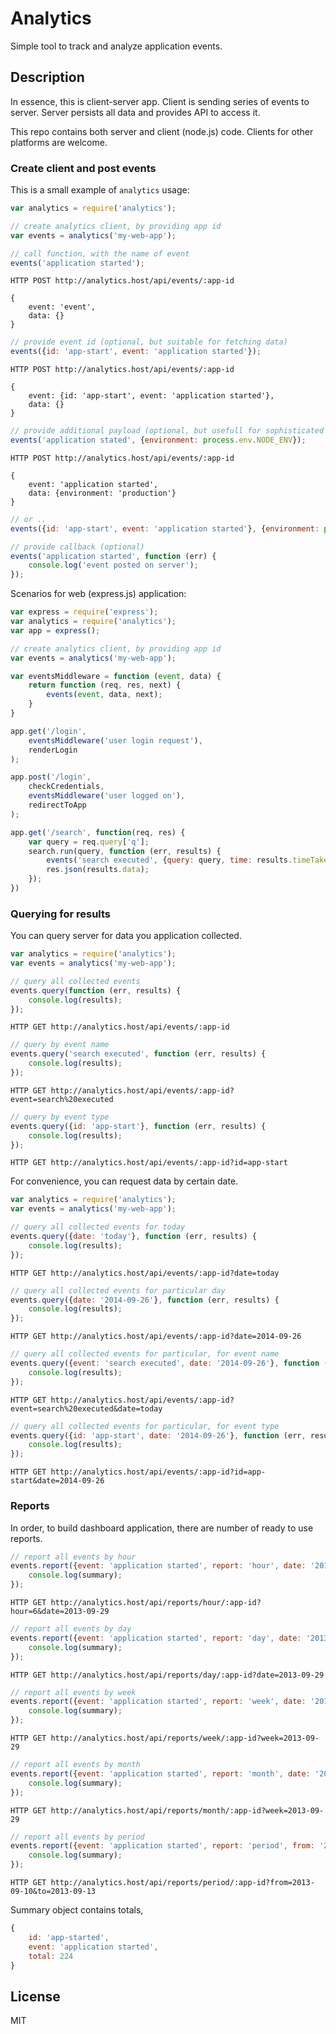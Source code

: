 # Analytics

Simple tool to track and analyze application events.

## Description

In essence, this is client-server app. Client is sending series of events to server. Server persists all data and provides API to access it.

This repo contains both server and client (node.js) code. Clients for other platforms are welcome.

### Create client and post events

This is a small example of `analytics` usage:

```js
var analytics = require('analytics');

// create analytics client, by providing app id
var events = analytics('my-web-app');

// call function, with the name of event
events('application started');
```

```plain
HTTP POST http://analytics.host/api/events/:app-id

{
	event: 'event',
	data: {}
}
```

```js
// provide event id (optional, but suitable for fetching data)
events({id: 'app-start', event: 'application started'});
```

```plain
HTTP POST http://analytics.host/api/events/:app-id

{
	event: {id: 'app-start', event: 'application started'},
	data: {}
}
```

```js
// provide additional payload (optional, but usefull for sophisticated analysis)
events('application stated', {environment: process.env.NODE_ENV});
```

```plain
HTTP POST http://analytics.host/api/events/:app-id

{
	event: 'application started',
	data: {environment: 'production'}
}
```

```js
// or ..
events({id: 'app-start', event: 'application started'}, {environment: process.env.NODE_ENV});

// provide callback (optional)
events('application started', function (err) {
	console.log('event posted on server');
});
```

Scenarios for web (express.js) application:

```js
var express = require('express');
var analytics = require('analytics');
var app = express();

// create analytics client, by providing app id
var events = analytics('my-web-app');

var eventsMiddleware = function (event, data) {
	return function (req, res, next) {
		events(event, data, next);
	}
}

app.get('/login',
	eventsMiddleware('user login request'),
	renderLogin
);

app.post('/login',
	checkCredentials,
	eventsMiddleware('user logged on'),
	redirectToApp
);

app.get('/search', function(req, res) {
	var query = req.query['q'];
	search.run(query, function (err, results) {
		events('search executed', {query: query, time: results.timeTakes});
		res.json(results.data);
	});
})
```

### Querying for results

You can query server for data you application collected.

```js
var analytics = require('analytics');
var events = analytics('my-web-app');

// query all collected events
events.query(function (err, results) {
	console.log(results);
});
```

```plain
HTTP GET http://analytics.host/api/events/:app-id
```

```js
// query by event name
events.query('search executed', function (err, results) {
	console.log(results);
});
```

```plain
HTTP GET http://analytics.host/api/events/:app-id?event=search%20executed
```

```js
// query by event type
events.query({id: 'app-start'}, function (err, results) {
	console.log(results);
});
```

```plain
HTTP GET http://analytics.host/api/events/:app-id?id=app-start
```

For convenience, you can request data by certain date.

```js
var analytics = require('analytics');
var events = analytics('my-web-app');

// query all collected events for today
events.query({date: 'today'}, function (err, results) {
	console.log(results);
});
```

```plain
HTTP GET http://analytics.host/api/events/:app-id?date=today
```

```js
// query all collected events for particular day
events.query({date: '2014-09-26'}, function (err, results) {
	console.log(results);
});
```

```plain
HTTP GET http://analytics.host/api/events/:app-id?date=2014-09-26
```

```js
// query all collected events for particular, for event name
events.query({event: 'search executed', date: '2014-09-26'}, function (err, results) {
	console.log(results);
});
```

```plain
HTTP GET http://analytics.host/api/events/:app-id?event=search%20executed&date=today
```

```js
// query all collected events for particular, for event type
events.query({id: 'app-start', date: '2014-09-26'}, function (err, results) {
	console.log(results);
});
```

```plain
HTTP GET http://analytics.host/api/events/:app-id?id=app-start&date=2014-09-26
```

### Reports

In order, to build dashboard application, there are number of ready to use reports.

```js
// report all events by hour
events.report({event: 'application started', report: 'hour', date: '2013-09-29', hour: 6}, function (err, summary) {
	console.log(summary);
});
```

```plain
HTTP GET http://analytics.host/api/reports/hour/:app-id?hour=6&date=2013-09-29
```

```js
// report all events by day
events.report({event: 'application started', report: 'day', date: '2013-09-29'}, function (err, summary) {
	console.log(summary);
});
```

```plain
HTTP GET http://analytics.host/api/reports/day/:app-id?date=2013-09-29
```

```js
// report all events by week
events.report({event: 'application started', report: 'week', date: '2013-09-29'}, function (err, summary) {
	console.log(summary);
});
```

```plain
HTTP GET http://analytics.host/api/reports/week/:app-id?week=2013-09-29
```

```js
// report all events by month
events.report({event: 'application started', report: 'month', date: '2013-09-29'}, function (err, summary) {
	console.log(summary);
});
```

```plain
HTTP GET http://analytics.host/api/reports/month/:app-id?week=2013-09-29
```

```js
// report all events by period
events.report({event: 'application started', report: 'period', from: '2013-09-10', to: '2013-09-13'}, function (err, summary) {
	console.log(summary);
});
```

```plain
HTTP GET http://analytics.host/api/reports/period/:app-id?from=2013-09-10&to=2013-09-13
```

Summary object contains totals,

```js
{
	id: 'app-started',
	event: 'application started',
	total: 224
}
```

## License

MIT